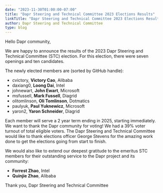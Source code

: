 ```yaml
---
date: "2023-11-30T01:00:00-07:00"
title: "Dapr Steering and Technical Committee 2023 Elections Results"
linkTitle: "Dapr Steering and Technical Committee 2023 Elections Results"
author: Dapr Steering and Technical Committee
type: blog
---
```


Hello Dapr community,

We are happy to announce the results of the 2023 Dapr Steering and Technical Committee (STC) election.
For this election, there were seven openings and ten candidates.

The newly elected members are (sorted by GitHub handle):

* cvictory, **Victory Cao**, Alibaba
* daxiang0, **Loong Dai**, Intel
* johnewart, **John Ewart**, Microsoft
* msfussell, **Mark Fussell**, Diagrid
* olitomlinson, **Oli Tomlinson**, Dotmatics
* paulyuk, **Paul Yuknewicz**, Microsoft
* yaron2, **Yaron Schneider**, Diagrid
					
Each member will serve a 2 year term ending in 2025, starting immediately. We want to thank the Dapr community for voting! We had a 39% voter turnout of total eligible voters. The Dapr Steering and Technical Committee would like to thank elections officer George Stevens for the amazing work done to get the elections going from start to finish.

We would also like to extend our deepest gratitude to the emeritus STC members for their outstanding service to the Dapr project and its community:

* **Forrest Zhao**, Intel
* **Quinjie Zhao**, Alibaba

Thank you,
Dapr Steering and Technical Committee
